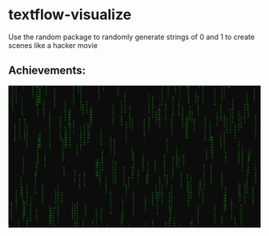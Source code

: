 # textflow-visualize

Use the random package to randomly generate strings of 0 and 1 to create scenes like a hacker movie

## Achievements:
![img](./img.png)